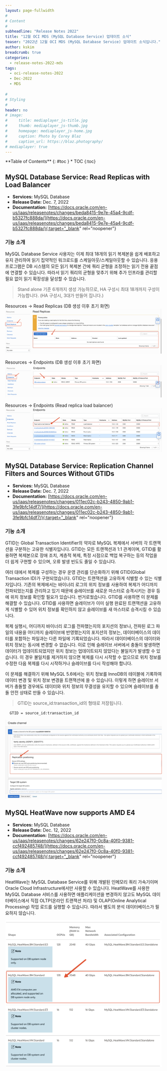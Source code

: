```yaml
---
layout: page-fullwidth
#
# Content
#
subheadline: "Release Notes 2022"
title: "12월 OCI MDS (MySQL Database Service) 업데이트 소식"
teaser: "2022년 12월 OCI MDS (MySQL Database Service) 업데이트 소식입니다."
author: kskim
breadcrumb: true
categories:
  - release-notes-2022-mds
tags:
  - oci-release-notes-2022
  - Dec-2022
  - MDS

#
# Styling
#
header: no
# image:
#     title: mediaplayer_js-title.jpg
#     thumb: mediaplayer_js-thumb.jpg
#     homepage: mediaplayer_js-home.jpg
#     caption: Photo by Corey Blaz
#     caption_url: https://blaz.photography/
# mediaplayer: true
---
```


<div class="panel radius" markdown="1">
**Table of Contents**
{: #toc }
*  TOC
{:toc}
</div>

## MySQL Database Service: Read Replicas with Load Balancer
* **Services:** MySQL Database
* **Release Date:** Dec. 7, 2022
* **Documentation:** [https://docs.oracle.com/en-us/iaas/releasenotes/changes/beda8415-9e7e-45a4-9cdf-b5327fc888da/](https://docs.oracle.com/en-us/iaas/releasenotes/changes/beda8415-9e7e-45a4-9cdf-b5327fc888da/){:target="_blank" rel="noopener"}

### 기능 소개
MySQL Database Service 사용자는 이제 최대 18개의 읽기 복제본을 쉽게 배포하고 유지 관리하여 읽기 집약적인 워크로드를 스케일아웃/스케일아웃할 수 있습니다. 응용프로그램은 DB 시스템의 모든 읽기 복제본 간에 쿼리 균형을 조정하는 읽기 전용 끝점에 연결할 수 있습니다. 따라서 읽기 쿼리의 균형을 맞추기 위해 추가 인프라를 관리할 필요 없이 읽기 확장성을 달성할 수 있습니다. 

> Stand alone 기준 6개까지 생성 가능하므로, HA 구성시 최대 18개까지 구성이 가능합니다. (HA 구성시, 3대가 만들어 집니다.)



Resources -> Read Replicas (DB 생성 이후 초기 화면)
![](/assets/img/dataplatform/2022/release-note/mds/12/SCR-20230118-jlo.png)

Resources -> Endpoints (DB 생성 이후 초기 화면)
![](/assets/img/dataplatform/2022/release-note/mds/12/SCR-20230118-jkf.png)

Resources -> Endpoints (Read replica load balancer)
![](/assets/img/dataplatform/2022/release-note/mds/12/SCR-20230118-jrj.png)





## MySQL Database Service: Replication Channel Filters and Sources Without GTIDs
* **Services:** MySQL Database
* **Release Date:** Dec. 7, 2022
* **Documentation:** [https://docs.oracle.com/en-us/iaas/releasenotes/changes/011ec02c-b243-4850-9ab1-3fe9bfc14df7/](https://docs.oracle.com/en-us/iaas/releasenotes/changes/011ec02c-b243-4850-9ab1-3fe9bfc14df7/){:target="_blank" rel="noopener"}

### 기능 소개
GTID는 Global Transaction Identifier의 약자로 MySQL 복제에서 서버의 각 트랜잭션을 구분하는 고유한 식별자입니다. GTID는 모든 트랜잭션과 1:1 관계이며, GTID를 활용하면 복제본으로 장애 조치, 계층적 복제, 특정 시점으로 백업 복구하는 등의 작업을 더 쉽게 구현할 수 있으며, 오류 발생 빈도도 줄일 수 있습니다.

여러 대에서 복제를 구성하는 경우 운영 관리를 단순화하기 위해 GTID(Global Transaction ID)가 구현되었습니다. GTID는 트랜잭션을 고유하게 식별할 수 있는 식별자입니다. 기존의 복제에서는 바이너리 로그의 위치 정보를 사용하여 복제가 어디까지 전파되었는지를 관리하고 있기 때문에 슬레이브를 새로운 마스터로 승격시키는 경우 등에 위치 정보를 확인할 필요가 있습니다. 번거로웠습니다. GTID를 사용하면 이 문제를 해결할 수 있습니다. GTID를 사용하면 슬레이브가 이미 실행 완료된 트랜잭션을 고유하게 식별할 수 있어 위치 정보를 확인하지 않고 슬레이브를 새 마스터로 승격시킬 수 있습니다.

복제 실행시, 어디까지 바이너리 로그를 전파했는지의 포지션의 정보나, 전파된 로그 파일의 내용을 어디까지 슬레이브에 반영했는지의 포지션의 정보는, 데이터베이스의 데이터를 포함하는 파일과는 다른 파일에 기록되었습니다. 따라서 데이터베이스의 데이터와 위치 정보는 동시에 변경할 수 없습니다.
이로 인해 슬레이브 서버에서 충돌이 발생하면 데이터가 업데이트되었지만 위치 정보는 업데이트되지 않았다는 불일치가 발생할 수 있습니다. 이 경우 불일치를 제거하지 않으면 복제를 다시 시작할 수 없으므로 위치 정보를 수정한 다음 복제를 다시 시작하거나 슬레이브를 다시 작성해야 합니다.

이 문제를 해결하기 위해 MySQL 5.6에서는 위치 정보를 InnoDB의 테이블에 기록하여 데이터 변경 및 위치 정보 변경을 트랜잭션에 쓸 수 있습니다. 이렇게 하면 슬레이브 서버가 충돌할 경우에도 데이터와 위치 정보의 무결성을 유지할 수 있으며 슬레이브를 충돌 안전 상태로 만들 수 있습니다.


>GTID는 source_id:transaction_id의 형태로 저장됩니다.

```shell
  GTID = source_id:transaction_id
```


![](/assets/img/dataplatform/2022/release-note/mds/12/SCR-20230118-day.png)



## MySQL HeatWave now supports AMD E4
* **Services:** MySQL Database
* **Release Date:** Dec. 12, 2022
* **Documentation:** [https://docs.oracle.com/en-us/iaas/releasenotes/changes/62e247f0-0c8a-40f0-9381-ccf492485748/](https://docs.oracle.com/en-us/iaas/releasenotes/changes/62e247f0-0c8a-40f0-9381-ccf492485748/){:target="_blank" rel="noopener"}

### 기능 소개
HeatWave는 MySQL Database Service를 위해 개발된 인메모리 쿼리 가속기이며 Oracle Cloud Infrastructure에서만 사용할 수 있습니다. HeatWave를 사용한 MySQL Database 서비스를 사용하면 애플리케이션을 변경하지 않고도 MySQL 데이터베이스에서 직접 OLTP(온라인 트랜잭션 처리) 및 OLAP(Online Analytical Processing) 작업 로드를 실행할 수 있습니다. 따라서 별도의 분석 데이터베이스가 필요하지 않습니다.

![](/assets/img/dataplatform/2022/release-note/mds/12/SCR-20230116-jyq.png)